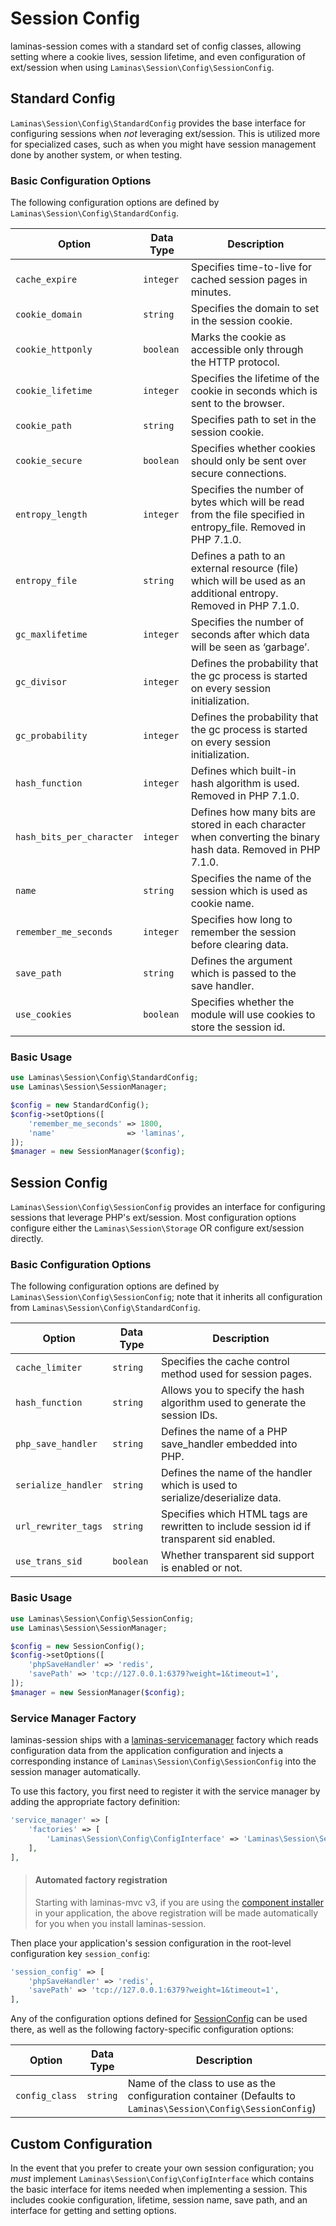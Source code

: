 # Session Config

laminas-session comes with a standard set of config classes, allowing setting where
a cookie lives, session lifetime, and even configuration of ext/session when
using `Laminas\Session\Config\SessionConfig`.

## Standard Config

`Laminas\Session\Config\StandardConfig` provides the base interface for
configuring sessions when *not* leveraging ext/session. This is utilized more
for specialized cases, such as when you might have session management done by
another system, or when testing.

### Basic Configuration Options

The following configuration options are defined by `Laminas\Session\Config\StandardConfig`.

Option                    | Data Type | Description
------------------------- | --------- | -----------
`cache_expire`            | `integer` | Specifies time-to-live for cached session pages in minutes.
`cookie_domain`           | `string`  | Specifies the domain to set in the session cookie.
`cookie_httponly`         | `boolean` | Marks the cookie as accessible only through the HTTP protocol.
`cookie_lifetime`         | `integer` | Specifies the lifetime of the cookie in seconds which is sent to the browser.
`cookie_path`             | `string`  | Specifies path to set in the session cookie.
`cookie_secure`           | `boolean` | Specifies whether cookies should only be sent over secure connections.
`entropy_length`          | `integer` | Specifies the number of bytes which will be read from the file specified in entropy_file. Removed in PHP 7.1.0.
`entropy_file`            | `string`  | Defines a path to an external resource (file) which will be used as an additional entropy. Removed in PHP 7.1.0.
`gc_maxlifetime`          | `integer` | Specifies the number of seconds after which data will be seen as ‘garbage’.
`gc_divisor`              | `integer` | Defines the probability that the gc process is started on every session initialization.
`gc_probability`          | `integer` | Defines the probability that the gc process is started on every session initialization.
`hash_function`           | `integer` | Defines which built-in hash algorithm is used. Removed in PHP 7.1.0.
`hash_bits_per_character` | `integer` | Defines how many bits are stored in each character when converting the binary hash data. Removed in PHP 7.1.0.
`name`                    | `string`  | Specifies the name of the session which is used as cookie name.
`remember_me_seconds`     | `integer` | Specifies how long to remember the session before clearing data.
`save_path`               | `string`  | Defines the argument which is passed to the save handler.
`use_cookies`             | `boolean` | Specifies whether the module will use cookies to store the session id.

### Basic Usage

```php
use Laminas\Session\Config\StandardConfig;
use Laminas\Session\SessionManager;

$config = new StandardConfig();
$config->setOptions([
    'remember_me_seconds' => 1800,
    'name'                => 'laminas',
]);
$manager = new SessionManager($config);
```

## Session Config

`Laminas\Session\Config\SessionConfig` provides an interface for configuring
sessions that leverage PHP's ext/session. Most configuration options configure
either the `Laminas\Session\Storage` OR configure ext/session directly.

### Basic Configuration Options

The following configuration options are defined by `Laminas\Session\Config\SessionConfig`;
note that it inherits all configuration from
`Laminas\Session\Config\StandardConfig`.

Option              | Data Type | Description
------------------- | --------- | -----------
`cache_limiter`     | `string`  | Specifies the cache control method used for session pages.
`hash_function`     | `string`  | Allows you to specify the hash algorithm used to generate the session IDs.
`php_save_handler`  | `string`  | Defines the name of a PHP save_handler embedded into PHP.
`serialize_handler` | `string`  | Defines the name of the handler which is used to serialize/deserialize data.
`url_rewriter_tags` | `string`  | Specifies which HTML tags are rewritten to include session id if transparent sid enabled.
`use_trans_sid`     | `boolean` | Whether transparent sid support is enabled or not.

### Basic Usage

```php
use Laminas\Session\Config\SessionConfig;
use Laminas\Session\SessionManager;

$config = new SessionConfig();
$config->setOptions([
    'phpSaveHandler' => 'redis',
    'savePath' => 'tcp://127.0.0.1:6379?weight=1&timeout=1',
]);
$manager = new SessionManager($config);
```

### Service Manager Factory

laminas-session ships with a [laminas-servicemanager](https://docs.laminas.dev/laminas-servicemanager/)
factory which reads configuration data from the application configuration and
injects a corresponding instance of `Laminas\Session\Config\SessionConfig` into the
session manager automatically.

To use this factory, you first need to register it with the service manager by adding the
appropriate factory definition:

```php
'service_manager' => [
    'factories' => [
        'Laminas\Session\Config\ConfigInterface' => 'Laminas\Session\Service\SessionConfigFactory',
    ],
],
```

> #### Automated factory registration
>
> Starting with laminas-mvc v3, if you are using the [component installer](https://docs.laminas.dev/laminas-component-installer)
> in your application, the above registration will be made automatically for
> you when you install laminas-session.

Then place your application's session configuration in the root-level
configuration key `session_config`:

```php
'session_config' => [
    'phpSaveHandler' => 'redis',
    'savePath' => 'tcp://127.0.0.1:6379?weight=1&timeout=1',
],
```

Any of the configuration options defined for [SessionConfig](#session-config) can be used
there, as well as the following factory-specific configuration options:

Option         | Data Type | Description
-------------- | --------- | -----------
`config_class` | `string`  | Name of the class to use as the configuration container (Defaults to `Laminas\Session\Config\SessionConfig`)

## Custom Configuration

In the event that you prefer to create your own session configuration; you
*must* implement `Laminas\Session\Config\ConfigInterface` which contains the basic
interface for items needed when implementing a session. This includes cookie
configuration, lifetime, session name, save path, and an interface for getting
and setting options.
